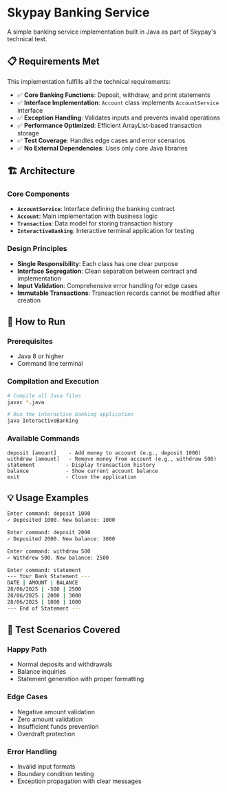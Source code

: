 # Skypay Banking Service

A simple banking service implementation built in Java as part of Skypay's technical test.

## 📋 Requirements Met

This implementation fulfills all the technical requirements:

- ✅ **Core Banking Functions**: Deposit, withdraw, and print statements
- ✅ **Interface Implementation**: `Account` class implements `AccountService` interface
- ✅ **Exception Handling**: Validates inputs and prevents invalid operations
- ✅ **Performance Optimized**: Efficient ArrayList-based transaction storage
- ✅ **Test Coverage**: Handles edge cases and error scenarios
- ✅ **No External Dependencies**: Uses only core Java libraries

## 🏗️ Architecture

### Core Components

- **`AccountService`**: Interface defining the banking contract
- **`Account`**: Main implementation with business logic
- **`Transaction`**: Data model for storing transaction history
- **`InteractiveBanking`**: Interactive terminal application for testing

### Design Principles

- **Single Responsibility**: Each class has one clear purpose
- **Interface Segregation**: Clean separation between contract and implementation  
- **Input Validation**: Comprehensive error handling for edge cases
- **Immutable Transactions**: Transaction records cannot be modified after creation

## 🚀 How to Run

### Prerequisites
- Java 8 or higher
- Command line terminal

### Compilation and Execution

```bash
# Compile all Java files
javac *.java

# Run the interactive banking application
java InteractiveBanking
```

### Available Commands

```
deposit [amount]    - Add money to account (e.g., deposit 1000)
withdraw [amount]   - Remove money from account (e.g., withdraw 500)
statement          - Display transaction history
balance            - Show current account balance
exit               - Close the application
```

## 💡 Usage Examples

```bash
Enter command: deposit 1000
✓ Deposited 1000. New balance: 1000

Enter command: deposit 2000  
✓ Deposited 2000. New balance: 3000

Enter command: withdraw 500
✓ Withdrew 500. New balance: 2500

Enter command: statement
--- Your Bank Statement ---
DATE | AMOUNT | BALANCE
28/06/2025 | -500 | 2500
28/06/2025 | 2000 | 3000
28/06/2025 | 1000 | 1000
--- End of Statement ---
```

## 🧪 Test Scenarios Covered

### Happy Path
- Normal deposits and withdrawals
- Balance inquiries
- Statement generation with proper formatting

### Edge Cases
- Negative amount validation
- Zero amount validation  
- Insufficient funds prevention
- Overdraft protection

### Error Handling
- Invalid input formats
- Boundary condition testing
- Exception propagation with clear messages
